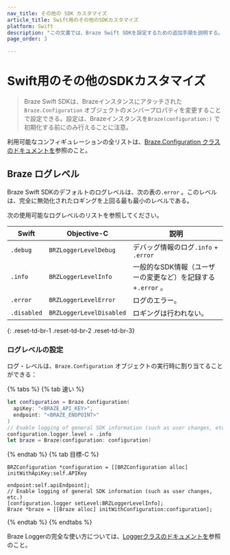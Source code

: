 ```yaml
---
nav_title: その他の SDK カスタマイズ
article_title: Swift用のその他のSDKカスタマイズ
platform: Swift
description: "この文書では、Braze Swift SDKを設定するための追加手順を説明する。"
page_order: 3

---
```


# Swift用のその他のSDKカスタマイズ

> Braze Swift SDKは、Brazeインスタンスにアタッチされた`Braze.Configuration` オブジェクトのメンバープロパティを変更することで設定できる。設定は、Brazeインスタンスを`Braze(configuration:)` で初期化する前にのみ行えることに注意。

利用可能なコンフィギュレーションの全リストは、[Braze.Configuration クラスのドキュメントを][1]参照のこと。

## Braze ログレベル

Braze Swift SDKのデフォルトのログレベルは、次の表の`.error` 。このレベルは、完全に無効化されたロギングを上回る最も最小のレベルである。

次の使用可能なログレベルのリストを参照してください。

| Swift       | Objective-C              | 説明                                                       |
|-------------|--------------------------|-------------------------------------------------------------------|
| `.debug`    | `BRZLoggerLevelDebug`    | デバッグ情報のログ`.info` + `.error`                    |
| `.info`     | `BRZLoggerLevelInfo`     | 一般的なSDK情報（ユーザーの変更など）を記録する +`.error` 。 |
| `.error`    | `BRZLoggerLevelError`    | ログのエラー。                                                       |
| `.disabled` | `BRZLoggerLevelDisabled` | ロギングは行われない。                                                |
{: .reset-td-br-1 .reset-td-br-2 .reset-td-br-3}

### ログレベルの設定

ログ・レベルは、`Braze.Configuration` オブジェクトの実行時に割り当てることができる：

{% tabs %}
{% tab 速い %}

```swift
let configuration = Braze.Configuration(
  apiKey: "<BRAZE_API_KEY>",
  endpoint: "<BRAZE_ENDPOINT>"
)
// Enable logging of general SDK information (such as user changes, etc.)
configuration.logger.level = .info
let braze = Braze(configuration: configuration)
```

{% endtab %}
{% tab 目標-C %}

```objc
BRZConfiguration *configuration = [[BRZConfiguration alloc] initWithApiKey:self.APIKey
                                                                  endpoint:self.apiEndpoint];
// Enable logging of general SDK information (such as user changes, etc.)
[configuration.logger setLevel:BRZLoggerLevelInfo];
Braze *braze = [[Braze alloc] initWithConfiguration:configuration];
```

{% endtab %}
{% endtabs %}

Braze Loggerの完全な使い方については、[Loggerクラスのドキュメントを][2]参照のこと。

[1]: https://braze-inc.github.io/braze-swift-sdk/documentation/brazekit/braze/configuration-swift.class
[2]: https://braze-inc.github.io/braze-swift-sdk/documentation/brazekit/braze/configuration-swift.class/logger-swift.class
